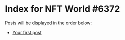 # Index for NFT World #6372
Posts will be displayed in the order below:

- [Your first post](./001-first.md)

